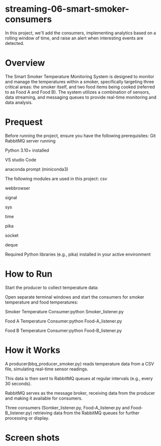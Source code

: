# streaming-06-smart-smoker-consumers
In this project, we'll add the consumers, implementing analytics based on a rolling window of time, and raise an alert when interesting events are detected.

# Overview 

The Smart Smoker Temperature Monitoring System is designed to monitor and manage the temperatures within a smoker, specifically targeting three critical areas: the smoker itself, and two food items being cooked (referred to as Food A and Food B). The system utilizes a combination of sensors, data streaming, and messaging queues to provide real-time monitoring and data analysis.

# Prequest 
Before running the project, ensure you have the following prerequisites:
Git
RabbitMQ server running

Python 3.10+ installed

VS studio Code

anaconda prompt (miniconda3)

The following modules are used in this project:
csv

webbrowser

signal

sys

time

pika

socket

deque

Required Python libraries (e.g., pika) installed in your active environment


# How to Run

Start the producer to collect temperature data:

Open separate terminal windows and start the consumers for smoker temperature and food temperatures:

Smoker Temperature Consumer:python Smoker_listener.py

Food A Temperature Consumer:python Food-A_listener.py

Food B Temperature Consumer:python Food-B_listener.py

# How it Works

A producer(bbq_producer_smoker.py) reads temperature data from a CSV file, simulating real-time sensor readings.

This data is then sent to RabbitMQ queues at regular intervals (e.g., every 30 seconds).

RabbitMQ serves as the message broker, receiving data from the producer and making it available for consumers.

Three consumers (Somker_listener.py, Food-A_listener.py and Food-B_listener.py) retrieving data from the RabbitMQ queues for further processing or display.

# Screen shots
